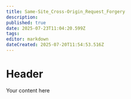 ```yaml
---
title: Same-Site_Cross-Origin_Request_Forgery
description: 
published: true
date: 2025-07-23T11:04:20.599Z
tags: 
editor: markdown
dateCreated: 2025-07-20T11:54:53.516Z
---
```


# Header
Your content here